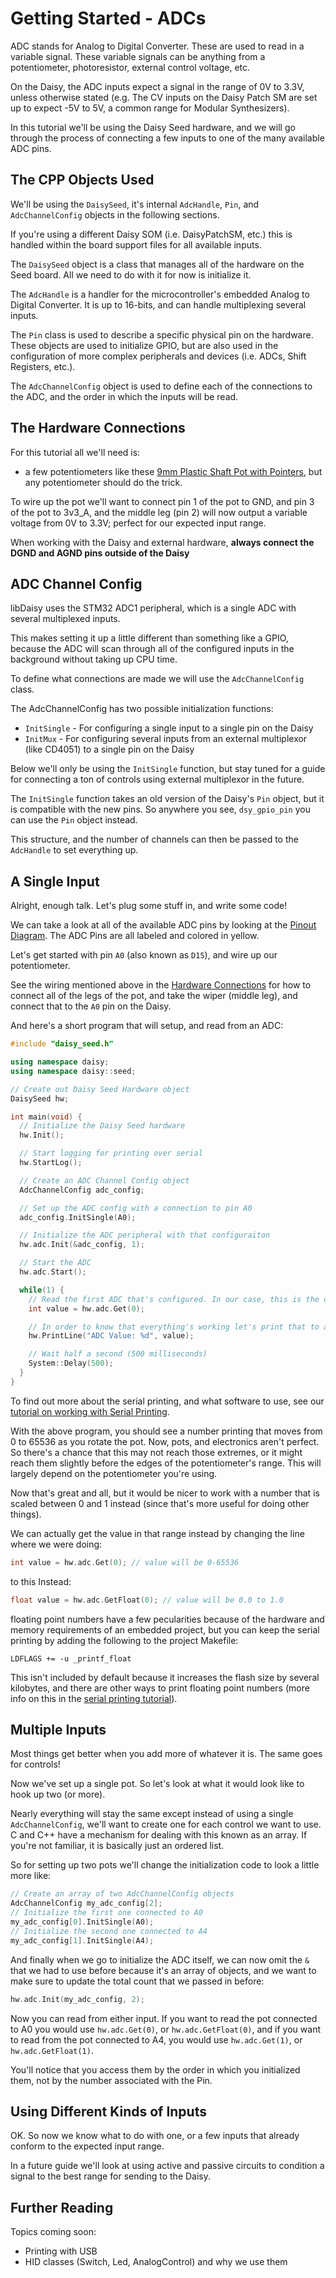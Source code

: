 # Getting Started - ADCs

ADC stands for Analog to Digital Converter. These are used to read in a variable signal. These variable signals can be anything from a potentiometer, photoresistor, external control voltage, etc.

On the Daisy, the ADC inputs expect a signal in the range of 0V to 3.3V, unless otherwise stated (e.g. The CV inputs on the Daisy Patch SM are set up to expect -5V to 5V, a common range for Modular Synthesizers).

In this tutorial we'll be using the Daisy Seed hardware, and we will go through the process of connecting a few inputs to one of the many available ADC pins.

## The CPP Objects Used

We'll be using the `DaisySeed`, it's internal `AdcHandle`, `Pin`, and `AdcChannelConfig` objects in the following sections.

If you're using a different Daisy SOM (i.e. DaisyPatchSM, etc.) this is handled within the board support files for all available inputs.

The `DaisySeed` object is a class that manages all of the hardware on the Seed board. All we need to do with it for now is initialize it.

The `AdcHandle` is a handler for the microcontroller's embedded Analog to Digital Converter. It is up to 16-bits, and can handle multiplexing several inputs.

The `Pin` class is used to describe a specific physical pin on the hardware. These objects are used to initialize GPIO, but are also used in the configuration of more complex peripherals and devices (i.e. ADCs, Shift Registers, etc.).

The `AdcChannelConfig` object is used to define each of the connections to the ADC, and the order in which the inputs will be read.

## The Hardware Connections

For this tutorial all we'll need is:

* a few potentiometers like these [9mm Plastic Shaft Pot with Pointers](https://www.electro-smith.com/parts/trimmer), but any potentiometer should do the trick.

To wire up the pot we'll want to connect pin 1 of the pot to GND, and pin 3 of the pot to 3v3_A, and the middle leg (pin 2) will now output a variable voltage from 0V to 3.3V; perfect for our expected input range.

When working with the Daisy and external hardware, **always connect the DGND and AGND pins outside of the Daisy**

## ADC Channel Config

libDaisy uses the STM32 ADC1 peripheral, which is a single ADC with several multiplexed inputs.

This makes setting it up a little different than something like a GPIO, because the ADC will scan through all of the configured inputs in the background without taking up CPU time.

To define what connections are made we will use the `AdcChannelConfig` class.

The AdcChannelConfig has two possible initialization functions:

* `InitSingle` - For configuring a single input to a single pin on the Daisy
* `InitMux` - For configuring several inputs from an external multiplexor (like CD4051) to a single pin on the Daisy

Below we'll only be using the `InitSingle` function, but stay tuned for a guide for connecting a ton of controls using external multiplexor in the future.

The `InitSingle` function takes an old version of the Daisy's `Pin` object, but it is compatible with the new pins. So anywhere you see, `dsy_gpio_pin` you can use the `Pin` object instead.

This structure, and the number of channels can then be passed to the `AdcHandle` to set everything up.

## A Single Input

Alright, enough talk. Let's plug some stuff in, and write some code!

We can take a look at all of the available ADC pins by looking at the [Pinout Diagram](https://github.com/electro-smith/DaisyWiki/wiki/2.-Daisy-Seed-Pinout). The ADC Pins are all labeled and colored in yellow.

Let's get started with pin `A0` (also known as `D15`), and wire up our potentiometer.

See the wiring mentioned above in the [Hardware Connections](#The-Hardware-Connections) for how to connect all of the legs of the pot, and take the wiper (middle leg), and connect that to the `A0` pin on the Daisy.

And here's a short program that will setup, and read from an ADC:

```cpp
#include "daisy_seed.h"

using namespace daisy;
using namespace daisy::seed;

// Create out Daisy Seed Hardware object
DaisySeed hw;

int main(void) {
  // Initialize the Daisy Seed hardware
  hw.Init();

  // Start logging for printing over serial
  hw.StartLog();

  // Create an ADC Channel Config object
  AdcChannelConfig adc_config;

  // Set up the ADC config with a connection to pin A0
  adc_config.InitSingle(A0);

  // Initialize the ADC peripheral with that configuraiton
  hw.adc.Init(&adc_config, 1);

  // Start the ADC
  hw.adc.Start();

  while(1) {
    // Read the first ADC that's configured. In our case, this is the only input.
    int value = hw.adc.Get(0);

    // In order to know that everything's working let's print that to a serial console:
    hw.PrintLine("ADC Value: %d", value);

    // Wait half a second (500 milliseconds)
    System::Delay(500);
  }
}
```

To find out more about the serial printing, and what software to use, see our [tutorial on working with Serial Printing](Printing-With-USB.md).

With the above program, you should see a number printing that moves from 0 to 65536 as you rotate the pot. Now, pots, and electronics aren't perfect.
So there's a chance that this may not reach those extremes, or it might reach them slightly before the edges of the potentiometer's range.
This will largely depend on the potentiometer you're using.

Now that's great and all, but it would be nicer to work with a number that is scaled between 0 and 1 instead (since that's more useful for doing other things).

We can actually get the value in that range instead by changing the line where we were doing:

```cpp
int value = hw.adc.Get(0); // value will be 0-65536
```

to this Instead:

```cpp
float value = hw.adc.GetFloat(0); // value will be 0.0 to 1.0
```

floating point numbers have a few pecularities because of the hardware and memory requirements of an embedded project, but you can keep the serial printing by adding the following to the project Makefile:

```make
LDFLAGS += -u _printf_float
```

This isn't included by default because it increases the flash size by several kilobytes, and there are other ways to print floating point numbers (more info on this in the [serial printing tutorial](tutorial)).

## Multiple Inputs

Most things get better when you add more of whatever it is. The same goes for controls!

Now we've set up a single pot. So let's look at what it would look like to hook up two (or more).

Nearly everything will stay the same except instead of using a single `AdcChannelConfig`, we'll want to create one for each control we want to use. C and C++ have a mechanism for dealing with this known as an array. If you're not familiar, it is basically just an ordered list.

So for setting up two pots we'll change the initialization code to look a little more like:

```cpp
// Create an array of two AdcChannelConfig objects
AdcChannelConfig my_adc_config[2];
// Initialize the first one connected to A0
my_adc_config[0].InitSingle(A0);
// Initialize the second one connected to A4
my_adc_config[1].InitSingle(A4);
```

And finally when we go to initialize the ADC itself, we can now omit the `&` that we had to use before because it's an array of objects, and we want to make sure to update the total count that we passed in before:

```cpp
hw.adc.Init(my_adc_config, 2);
```

Now you can read from either input. If you want to read the pot connected to A0 you would use `hw.adc.Get(0)`, or `hw.adc.GetFloat(0)`, and if you want to read from the pot connected to A4, you would use `hw.adc.Get(1)`, or `hw.adc.GetFloat(1)`.

You'll notice that you access them by the order in which you initialized them, not by the number associated with the Pin.

## Using Different Kinds of Inputs

OK. So now we know what to do with one, or a few inputs that already conform to the expected input range.

In a future guide we'll look at using active and passive circuits to condition a signal to the best range for sending to the Daisy.

## Further Reading

Topics coming soon:

* Printing with USB
* HID classes (Switch, Led, AnalogControl) and why we use them
